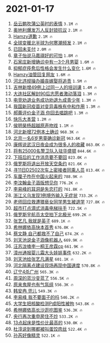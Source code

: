 # 2021-01-17

1. [岳云鹏吹蒲公英时的表情](https://s.weibo.com/weibo?q=%E5%B2%B3%E4%BA%91%E9%B9%8F%E5%90%B9%E8%92%B2%E5%85%AC%E8%8B%B1%E6%97%B6%E7%9A%84%E8%A1%A8%E6%83%85&Refer=top) `3.1M 🔥`
1. [奥地利爆发万人反封锁抗议](https://s.weibo.com/weibo?q=%23%E5%A5%A5%E5%9C%B0%E5%88%A9%E7%88%86%E5%8F%91%E4%B8%87%E4%BA%BA%E5%8F%8D%E5%B0%81%E9%94%81%E6%8A%97%E8%AE%AE%23&Refer=top) `2.1M 🔥`
1. [Hamzy道歉](https://s.weibo.com/weibo?q=%23Hamzy%E9%81%93%E6%AD%89%23&Refer=top) `2.1M 🔥`
1. [全球变暖北半球为何寒潮频发](https://s.weibo.com/weibo?q=%23%E5%85%A8%E7%90%83%E5%8F%98%E6%9A%96%E5%8C%97%E5%8D%8A%E7%90%83%E4%B8%BA%E4%BD%95%E5%AF%92%E6%BD%AE%E9%A2%91%E5%8F%91%23&Refer=top) `2.1M 🔥`
1. [已回未支付](https://s.weibo.com/weibo?q=%E5%B7%B2%E5%9B%9E%E6%9C%AA%E6%94%AF%E4%BB%98&Refer=top) `2.0M 🔥`
1. [章子怡说马嘉祺好的可怕](https://s.weibo.com/weibo?q=%E7%AB%A0%E5%AD%90%E6%80%A1%E8%AF%B4%E9%A9%AC%E5%98%89%E7%A5%BA%E5%A5%BD%E7%9A%84%E5%8F%AF%E6%80%95&Refer=top) `1.8M 🔥`
1. [石家庄新增确诊中有一3个月男婴](https://s.weibo.com/weibo?q=%23%E7%9F%B3%E5%AE%B6%E5%BA%84%E6%96%B0%E5%A2%9E%E7%A1%AE%E8%AF%8A%E4%B8%AD%E6%9C%89%E4%B8%803%E4%B8%AA%E6%9C%88%E7%94%B7%E5%A9%B4%23&Refer=top) `1.6M 🔥`
1. [抑郁症痊愈后性格会发生什么变化](https://s.weibo.com/weibo?q=%23%E6%8A%91%E9%83%81%E7%97%87%E7%97%8A%E6%84%88%E5%90%8E%E6%80%A7%E6%A0%BC%E4%BC%9A%E5%8F%91%E7%94%9F%E4%BB%80%E4%B9%88%E5%8F%98%E5%8C%96%23&Refer=top) `1.6M 🔥`
1. [Hamzy油管回复网友](https://s.weibo.com/weibo?q=%23Hamzy%E6%B2%B9%E7%AE%A1%E5%9B%9E%E5%A4%8D%E7%BD%91%E5%8F%8B%23&Refer=top) `1.6M 🔥`
1. [河北违规操办婚丧嫁娶将追责](https://s.weibo.com/weibo?q=%E6%B2%B3%E5%8C%97%E8%BF%9D%E8%A7%84%E6%93%8D%E5%8A%9E%E5%A9%9A%E4%B8%A7%E5%AB%81%E5%A8%B6%E5%B0%86%E8%BF%BD%E8%B4%A3&Refer=top) `1.5M 🔥`
1. [吉林新增49例上过同一人的培训课](https://s.weibo.com/weibo?q=%23%E5%90%89%E6%9E%97%E6%96%B0%E5%A2%9E49%E4%BE%8B%E4%B8%8A%E8%BF%87%E5%90%8C%E4%B8%80%E4%BA%BA%E7%9A%84%E5%9F%B9%E8%AE%AD%E8%AF%BE%23&Refer=top) `1.4M 🔥`
1. [大连社区解封90后志愿者激动落泪](https://s.weibo.com/weibo?q=%23%E5%A4%A7%E8%BF%9E%E7%A4%BE%E5%8C%BA%E8%A7%A3%E5%B0%8190%E5%90%8E%E5%BF%97%E6%84%BF%E8%80%85%E6%BF%80%E5%8A%A8%E8%90%BD%E6%B3%AA%23&Refer=top) `1.3M 🔥`
1. [电竞劝退业务成功劝退九成青少年](https://s.weibo.com/weibo?q=%23%E7%94%B5%E7%AB%9E%E5%8A%9D%E9%80%80%E4%B8%9A%E5%8A%A1%E6%88%90%E5%8A%9F%E5%8A%9D%E9%80%80%E4%B9%9D%E6%88%90%E9%9D%92%E5%B0%91%E5%B9%B4%23&Refer=top) `1.3M 🔥`
1. [我国新冠疫苗对变异毒株有中和作用](https://s.weibo.com/weibo?q=%23%E6%88%91%E5%9B%BD%E6%96%B0%E5%86%A0%E7%96%AB%E8%8B%97%E5%AF%B9%E5%8F%98%E5%BC%82%E6%AF%92%E6%A0%AA%E6%9C%89%E4%B8%AD%E5%92%8C%E4%BD%9C%E7%94%A8%23&Refer=top) `1.3M 🔥`
1. [郝蕾评价金子涵 你回去唱跳吧](https://s.weibo.com/weibo?q=%E9%83%9D%E8%95%BE%E8%AF%84%E4%BB%B7%E9%87%91%E5%AD%90%E6%B6%B5%20%E4%BD%A0%E5%9B%9E%E5%8E%BB%E5%94%B1%E8%B7%B3%E5%90%A7&Refer=top) `1.3M 🔥`
1. [快乐大本营](https://s.weibo.com/weibo?q=%E5%BF%AB%E4%B9%90%E5%A4%A7%E6%9C%AC%E8%90%A5&Refer=top) `1.2M 🔥`
1. [侯明昊杨超越原声吻戏](https://s.weibo.com/weibo?q=%E4%BE%AF%E6%98%8E%E6%98%8A%E6%9D%A8%E8%B6%85%E8%B6%8A%E5%8E%9F%E5%A3%B0%E5%90%BB%E6%88%8F&Refer=top) `1.1M 🔥`
1. [河北新增72例本土确诊](https://s.weibo.com/weibo?q=%23%E6%B2%B3%E5%8C%97%E6%96%B0%E5%A2%9E72%E4%BE%8B%E6%9C%AC%E5%9C%9F%E7%A1%AE%E8%AF%8A%23&Refer=top) `968.3K 🔥`
1. [北京一名6岁男童确诊新冠](https://s.weibo.com/weibo?q=%23%E5%8C%97%E4%BA%AC%E4%B8%80%E5%90%8D6%E5%B2%81%E7%94%B7%E7%AB%A5%E7%A1%AE%E8%AF%8A%E6%96%B0%E5%86%A0%23&Refer=top) `963.6K 🔥`
1. [康辉说武汉日夜会成为很多人的收藏](https://s.weibo.com/weibo?q=%23%E5%BA%B7%E8%BE%89%E8%AF%B4%E6%AD%A6%E6%B1%89%E6%97%A5%E5%A4%9C%E4%BC%9A%E6%88%90%E4%B8%BA%E5%BE%88%E5%A4%9A%E4%BA%BA%E7%9A%84%E6%94%B6%E8%97%8F%23&Refer=top) `863.0K 🔥`
1. [将有25000名警卫队入驻华盛顿](https://s.weibo.com/weibo?q=%E5%B0%86%E6%9C%8925000%E5%90%8D%E8%AD%A6%E5%8D%AB%E9%98%9F%E5%85%A5%E9%A9%BB%E5%8D%8E%E7%9B%9B%E9%A1%BF&Refer=top) `844.6K 🔥`
1. [下班后的工作消息要不要回](https://s.weibo.com/weibo?q=%23%E4%B8%8B%E7%8F%AD%E5%90%8E%E7%9A%84%E5%B7%A5%E4%BD%9C%E6%B6%88%E6%81%AF%E8%A6%81%E4%B8%8D%E8%A6%81%E5%9B%9E%23&Refer=top) `823.0K 🔥`
1. [俄罗斯将退出开放天空条约](https://s.weibo.com/weibo?q=%23%E4%BF%84%E7%BD%97%E6%96%AF%E5%B0%86%E9%80%80%E5%87%BA%E5%BC%80%E6%94%BE%E5%A4%A9%E7%A9%BA%E6%9D%A1%E7%BA%A6%23&Refer=top) `821.6K 🔥`
1. [寻11日D2502次车上密接者同乘人员](https://s.weibo.com/weibo?q=%23%E5%AF%BB11%E6%97%A5D2502%E6%AC%A1%E8%BD%A6%E4%B8%8A%E5%AF%86%E6%8E%A5%E8%80%85%E5%90%8C%E4%B9%98%E4%BA%BA%E5%91%98%23&Refer=top) `813.4K 🔥`
1. [车厘子咋在中国火起来的](https://s.weibo.com/weibo?q=%23%E8%BD%A6%E5%8E%98%E5%AD%90%E5%92%8B%E5%9C%A8%E4%B8%AD%E5%9B%BD%E7%81%AB%E8%B5%B7%E6%9D%A5%E7%9A%84%23&Refer=top) `788.9K 🔥`
1. [李汶翰金子涵版想见你](https://s.weibo.com/weibo?q=%23%E6%9D%8E%E6%B1%B6%E7%BF%B0%E9%87%91%E5%AD%90%E6%B6%B5%E7%89%88%E6%83%B3%E8%A7%81%E4%BD%A0%23&Refer=top) `776.2K 🔥`
1. [李易峰的耳洞是失恋打的](https://s.weibo.com/weibo?q=%23%E6%9D%8E%E6%98%93%E5%B3%B0%E7%9A%84%E8%80%B3%E6%B4%9E%E6%98%AF%E5%A4%B1%E6%81%8B%E6%89%93%E7%9A%84%23&Refer=top) `761.8K 🔥`
1. [浙江义乌发现1例境外输入无症状](https://s.weibo.com/weibo?q=%23%E6%B5%99%E6%B1%9F%E4%B9%89%E4%B9%8C%E5%8F%91%E7%8E%B01%E4%BE%8B%E5%A2%83%E5%A4%96%E8%BE%93%E5%85%A5%E6%97%A0%E7%97%87%E7%8A%B6%23&Refer=top) `733.2K 🔥`
1. [老师回应救遭猥亵女同学男生被退学](https://s.weibo.com/weibo?q=%23%E8%80%81%E5%B8%88%E5%9B%9E%E5%BA%94%E6%95%91%E9%81%AD%E7%8C%A5%E4%BA%B5%E5%A5%B3%E5%90%8C%E5%AD%A6%E7%94%B7%E7%94%9F%E8%A2%AB%E9%80%80%E5%AD%A6%23&Refer=top) `727.8K 🔥`
1. [超市打点滴式消毒电梯扶手](https://s.weibo.com/weibo?q=%23%E8%B6%85%E5%B8%82%E6%89%93%E7%82%B9%E6%BB%B4%E5%BC%8F%E6%B6%88%E6%AF%92%E7%94%B5%E6%A2%AF%E6%89%B6%E6%89%8B%23&Refer=top) `722.5K 🔥`
1. [俄罗斯宇航员太空拍下北极光](https://s.weibo.com/weibo?q=%E4%BF%84%E7%BD%97%E6%96%AF%E5%AE%87%E8%88%AA%E5%91%98%E5%A4%AA%E7%A9%BA%E6%8B%8D%E4%B8%8B%E5%8C%97%E6%9E%81%E5%85%89&Refer=top) `699.2K 🔥`
1. [张艺凡 我就是英子](https://s.weibo.com/weibo?q=%E5%BC%A0%E8%89%BA%E5%87%A1%20%E6%88%91%E5%B0%B1%E6%98%AF%E8%8B%B1%E5%AD%90&Refer=top) `689.1K 🔥`
1. [希林娜依高快本首秀](https://s.weibo.com/weibo?q=%23%E5%B8%8C%E6%9E%97%E5%A8%9C%E4%BE%9D%E9%AB%98%E5%BF%AB%E6%9C%AC%E9%A6%96%E7%A7%80%23&Refer=top) `676.0K 🔥`
1. [蔡文静 自己都救不了自己](https://s.weibo.com/weibo?q=%E8%94%A1%E6%96%87%E9%9D%99%20%E8%87%AA%E5%B7%B1%E9%83%BD%E6%95%91%E4%B8%8D%E4%BA%86%E8%87%AA%E5%B7%B1&Refer=top) `674.2K 🔥`
1. [刘天池说金子涵像机器人](https://s.weibo.com/weibo?q=%23%E5%88%98%E5%A4%A9%E6%B1%A0%E8%AF%B4%E9%87%91%E5%AD%90%E6%B6%B5%E5%83%8F%E6%9C%BA%E5%99%A8%E4%BA%BA%23&Refer=top) `669.9K 🔥`
1. [汪苏泷嗑李一桐王彦霖cp](https://s.weibo.com/weibo?q=%23%E6%B1%AA%E8%8B%8F%E6%B3%B7%E5%97%91%E6%9D%8E%E4%B8%80%E6%A1%90%E7%8E%8B%E5%BD%A6%E9%9C%96cp%23&Refer=top) `661.9K 🔥`
1. [漳州通报婴儿霜大头娃娃事件](https://s.weibo.com/weibo?q=%23%E6%BC%B3%E5%B7%9E%E9%80%9A%E6%8A%A5%E5%A9%B4%E5%84%BF%E9%9C%9C%E5%A4%A7%E5%A4%B4%E5%A8%83%E5%A8%83%E4%BA%8B%E4%BB%B6%23&Refer=top) `632.2K 🔥`
1. [刘天池给张艺凡满星](https://s.weibo.com/weibo?q=%23%E5%88%98%E5%A4%A9%E6%B1%A0%E7%BB%99%E5%BC%A0%E8%89%BA%E5%87%A1%E6%BB%A1%E6%98%9F%23&Refer=top) `601.1K 🔥`
1. [河北隔离点建设现场再现中国速度](https://s.weibo.com/weibo?q=%23%E6%B2%B3%E5%8C%97%E9%9A%94%E7%A6%BB%E7%82%B9%E5%BB%BA%E8%AE%BE%E7%8E%B0%E5%9C%BA%E5%86%8D%E7%8E%B0%E4%B8%AD%E5%9B%BD%E9%80%9F%E5%BA%A6%23&Refer=top) `570.8K 🔥`
1. [辽宁4杀广州](https://s.weibo.com/weibo?q=%E8%BE%BD%E5%AE%814%E6%9D%80%E5%B9%BF%E5%B7%9E&Refer=top) `565.3K 🔥`
1. [周深的蓝沙变蓝了](https://s.weibo.com/weibo?q=%E5%91%A8%E6%B7%B1%E7%9A%84%E8%93%9D%E6%B2%99%E5%8F%98%E8%93%9D%E4%BA%86&Refer=top) `556.5K 🔥`
1. [原来鬼屋也有气氛组](https://s.weibo.com/weibo?q=%23%E5%8E%9F%E6%9D%A5%E9%AC%BC%E5%B1%8B%E4%B9%9F%E6%9C%89%E6%B0%94%E6%B0%9B%E7%BB%84%23&Refer=top) `556.3K 🔥`
1. [韩安冉 兜儿](https://s.weibo.com/weibo?q=%E9%9F%A9%E5%AE%89%E5%86%89%20%E5%85%9C%E5%84%BF&Refer=top) `549.3K 🔥`
1. [李易峰 我不要面子的吗](https://s.weibo.com/weibo?q=%E6%9D%8E%E6%98%93%E5%B3%B0%20%E6%88%91%E4%B8%8D%E8%A6%81%E9%9D%A2%E5%AD%90%E7%9A%84%E5%90%97&Refer=top) `546.2K 🔥`
1. [大学生把核酸检测P成阳性被拘](https://s.weibo.com/weibo?q=%E5%A4%A7%E5%AD%A6%E7%94%9F%E6%8A%8A%E6%A0%B8%E9%85%B8%E6%A3%80%E6%B5%8BP%E6%88%90%E9%98%B3%E6%80%A7%E8%A2%AB%E6%8B%98&Refer=top) `543.8K 🔥`
1. [希林娜依高长沙逛吃图鉴](https://s.weibo.com/weibo?q=%23%E5%B8%8C%E6%9E%97%E5%A8%9C%E4%BE%9D%E9%AB%98%E9%95%BF%E6%B2%99%E9%80%9B%E5%90%83%E5%9B%BE%E9%89%B4%23&Refer=top) `536.3K 🔥`
1. [央行再次重申房住不炒](https://s.weibo.com/weibo?q=%23%E5%A4%AE%E8%A1%8C%E5%86%8D%E6%AC%A1%E9%87%8D%E7%94%B3%E6%88%BF%E4%BD%8F%E4%B8%8D%E7%82%92%23&Refer=top) `533.2K 🔥`
1. [13点起床是性价比最高的](https://s.weibo.com/weibo?q=%2313%E7%82%B9%E8%B5%B7%E5%BA%8A%E6%98%AF%E6%80%A7%E4%BB%B7%E6%AF%94%E6%9C%80%E9%AB%98%E7%9A%84%23&Refer=top) `530.0K 🔥`
1. [杜淳说到哪都被叫蛋饺肉丝](https://s.weibo.com/weibo?q=%23%E6%9D%9C%E6%B7%B3%E8%AF%B4%E5%88%B0%E5%93%AA%E9%83%BD%E8%A2%AB%E5%8F%AB%E8%9B%8B%E9%A5%BA%E8%82%89%E4%B8%9D%23&Refer=top) `522.4K 🔥`
1. [孙芮好像精灵](https://s.weibo.com/weibo?q=%23%E5%AD%99%E8%8A%AE%E5%A5%BD%E5%83%8F%E7%B2%BE%E7%81%B5%23&Refer=top) `522.1K 🔥`
